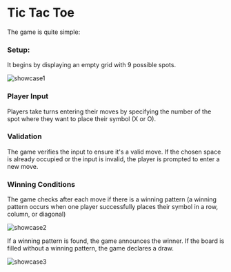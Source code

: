 # Tic Tac Toe

The game is quite simple:

### Setup:

It begins by displaying an empty grid with 9 possible spots.

![showcase1](https://github.com/stra1gh7/tictactoe/assets/104251303/2497513b-b94e-4610-b992-b48b577c0956)

### Player Input

Players take turns entering their moves by specifying the number of the spot where they want to place their symbol (X or O).

### Validation
The game verifies the input to ensure it's a valid move. If the chosen space is already occupied or the input is invalid, the player is prompted to enter a new move.

### Winning Conditions
The game checks after each move if there is a winning pattern (a winning pattern occurs when one player successfully places their symbol in a row, column, or diagonal)

![showcase2](https://github.com/stra1gh7/tictactoe/assets/104251303/3e001452-9fa5-4204-99e0-270a597592a7)

If a winning pattern is found, the game announces the winner.
If the board is filled without a winning pattern, the game declares a draw.

![showcase3](https://github.com/stra1gh7/tictactoe/assets/104251303/674eb663-3740-4780-aa7d-44cecfae6439)

